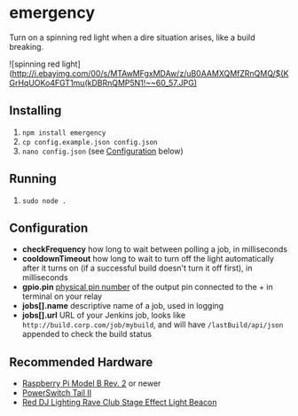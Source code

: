 # emergency
Turn on a spinning red light when a dire situation arises, like a build breaking.

![spinning red light](http://i.ebayimg.com/00/s/MTAwMFgxMDAw/z/uB0AAMXQMfZRnQMQ/$(KGrHqUOKo4FGT1mu(kDBRnQMP5N1!~~60_57.JPG)

## Installing

1. `npm install emergency`
2. `cp config.example.json config.json`
3. `nano config.json` (see [Configuration](#configuration) below)

## Running

1. `sudo node .`

## Configuration

- **checkFrequency** how long to wait between polling a job, in milliseconds
- **cooldownTimeout** how long to wait to turn off the light automatically after it turns on (if a successful build doesn't turn it off first), in milliseconds
- **gpio.pin** [physical pin number](http://developer-blog.net/wp-content/uploads/2013/09/raspberry-pi-rev2-gpio-pinout.jpg) of the output pin connected to the + in terminal on your relay
- **jobs[].name** descriptive name of a job, used in logging
- **jobs[].url** URL of your Jenkins job, looks like `http://build.corp.com/job/mybuild`, and will have `/lastBuild/api/json` appended to check the build status

## Recommended Hardware

- [Raspberry Pi Model B Rev. 2](http://www.amazon.com/gp/product/B009SQQF9C) or newer
- [PowerSwitch Tail II](http://www.powerswitchtail.com/Pages/default.aspx)
- [Red DJ Lighting Rave Club Stage Effect Light Beacon](http://www.ebay.com/itm/200732317167)
